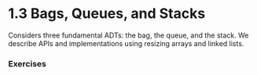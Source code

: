 # 1.3 Bags, Queues, and Stacks
Considers three fundamental ADTs: the bag, the queue, and the stack. We describe APIs and implementations using resizing arrays and linked lists.

### Exercises